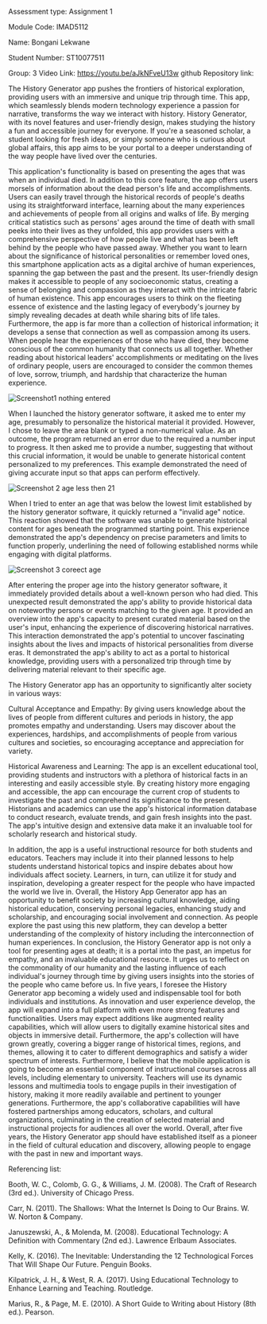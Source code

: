 Assessment type: Assignment 1 

Module Code: IMAD5112 

Name: Bongani Lekwane 

Student Number: ST10077511 

Group: 3 
Video Link: https://youtu.be/aJkNFveU13w
github Repository link: 

 

The History Generator app pushes the frontiers of historical exploration, providing users with an immersive and unique trip through time. This app, which seamlessly blends modern technology experience a passion for narrative, transforms the way we interact with history. History Generator, with its novel features and user-friendly design, makes studying the history a fun and accessible journey for everyone. If you're a seasoned scholar, a student looking for fresh ideas, or simply someone who is curious about global affairs, this app aims to be your portal to a deeper understanding of the way people have lived over the centuries. 

 

This application's functionality is based on presenting the ages that was when an individual died. In addition to this core feature, the app offers users morsels of information about the dead person's life and accomplishments. Users can easily travel through the historical records of people's deaths using its straightforward interface, learning about the many experiences and achievements of people from all origins and walks of life. By merging critical statistics such as persons' ages around the time of death with small peeks into their lives as they unfolded, this app provides users with a comprehensive perspective of how people live and what has been left behind by the people who have passed away. Whether you want to learn about the significance of historical personalities or remember loved ones, this smartphone application acts as a digital archive of human experiences, spanning the gap between the past and the present. Its user-friendly design makes it accessible to people of any socioeconomic status, creating a sense of belonging and compassion as they interact with the intricate fabric of human existence. This app encourages users to think on the fleeting essence of existence and the lasting legacy of everybody's journey by simply revealing decades at death while sharing bits of life tales. Furthermore, the app is far more than a collection of historical information; it develops a sense that connection as well as compassion among its users. When people hear the experiences of those who have died, they become conscious of the common humanity that connects us all together. Whether reading about historical leaders' accomplishments or meditating on the lives of ordinary people, users are encouraged to consider the common themes of love, sorrow, triumph, and hardship that characterize the human experience. 

![Screenshot1 nothing entered](https://github.com/ST10077511/HistoryGenerator/assets/161335085/586daf02-78b8-4982-be8a-9b541f309754)


 

When I launched the history generator software, it asked me to enter my age, presumably to personalize the historical material it provided. However, I chose to leave the area blank or typed a non-numerical value. As an outcome, the program returned an error due to the required a number input to progress. It then asked me to provide a number, suggesting that without this crucial information, it would be unable to generate historical content personalized to my preferences. This example demonstrated the need of giving accurate input so that apps can perform effectively. 

 

 ![Screenshot 2 age less then 21](https://github.com/ST10077511/HistoryGenerator/assets/161335085/673d58d4-e4ba-4b3d-911e-ef5ab12a0861)


 

When I tried to enter an age that was below the lowest limit established by the history generator software, it quickly returned a "invalid age" notice. This reaction showed that the software was unable to generate historical content for ages beneath the programmed starting point. This experience demonstrated the app's dependency on precise parameters and limits to function properly, underlining the need of following established norms while engaging with digital platforms. 

 

![Screenshot 3 coreect age](https://github.com/ST10077511/HistoryGenerator/assets/161335085/d5a7d607-7eb3-4322-8507-3676d230ae1e)
 

 

After entering the proper age into the history generator software, it immediately provided details about a well-known person who had died. This unexpected result demonstrated the app's ability to provide historical data on noteworthy persons or events matching to the given age. It provided an overview into the app's capacity to present curated material based on the user's input, enhancing the experience of discovering historical narratives. This interaction demonstrated the app's potential to uncover fascinating insights about the lives and impacts of historical personalities from diverse eras. It demonstrated the app's ability to act as a portal to historical knowledge, providing users with a personalized trip through time by delivering material relevant to their specific age. 

 

The History Generator app has an opportunity to significantly alter society in various ways:  

 

Cultural Acceptance and Empathy: By giving users knowledge about the lives of people from different cultures and periods in history, the app promotes empathy and understanding. Users may discover about the experiences, hardships, and accomplishments of people from various cultures and societies, so encouraging acceptance and appreciation for variety. 

Historical Awareness and Learning: The app is an excellent educational tool, providing students and instructors with a plethora of historical facts in an interesting and easily accessible style. By creating history more engaging and accessible, the app can encourage the current crop of students to investigate the past and comprehend its significance to the present. Historians and academics can use the app's historical information database to conduct research, evaluate trends, and gain fresh insights into the past. The app's intuitive design and extensive data make it an invaluable tool for scholarly research and historical study. 

 

In addition, the app is a useful instructional resource for both students and educators. Teachers may include it into their planned lessons to help students understand historical topics and inspire debates about how individuals affect society. Learners, in turn, can utilize it for study and inspiration, developing a greater respect for the people who have impacted the world we live in. Overall, the History App Generator app has an opportunity to benefit society by increasing cultural knowledge, aiding historical education, conserving personal legacies, enhancing study and scholarship, and encouraging social involvement and connection. As people explore the past using this new platform, they can develop a better understanding of the complexity of history including the interconnection of human experiences. In conclusion, the History Generator app is not only a tool for presenting ages at death; it is a portal into the past, an impetus for empathy, and an invaluable educational resource. It urges us to reflect on the commonality of our humanity and the lasting influence of each individual's journey through time by giving users insights into the stories of the people who came before us. In five years, I foresee the History Generator app becoming a widely used and indispensable tool for both individuals and institutions. As innovation and user experience develop, the app will expand into a full platform with even more strong features and functionalities. Users may expect additions like augmented reality capabilities, which will allow users to digitally examine historical sites and objects in immersive detail. Furthermore, the app's collection will have grown greatly, covering a bigger range of historical times, regions, and themes, allowing it to cater to different demographics and satisfy a wider spectrum of interests. Furthermore, I believe that the mobile application is going to become an essential component of instructional courses across all levels, including elementary to university. Teachers will use its dynamic lessons and multimedia tools to engage pupils in their investigation of history, making it more readily available and pertinent to younger generations. Furthermore, the app's collaborative capabilities will have fostered partnerships among educators, scholars, and cultural organizations, culminating in the creation of selected material and instructional projects for audiences all over the world. Overall, after five years, the History Generator app should have established itself as a pioneer in the field of cultural education and discovery, allowing people to engage with the past in new and important ways. 

 

Referencing list: 

Booth, W. C., Colomb, G. G., & Williams, J. M. (2008). The Craft of Research (3rd ed.). University of Chicago Press. 

Carr, N. (2011). The Shallows: What the Internet Is Doing to Our Brains. W. W. Norton & Company. 

Januszewski, A., & Molenda, M. (2008). Educational Technology: A Definition with Commentary (2nd ed.). Lawrence Erlbaum Associates. 

Kelly, K. (2016). The Inevitable: Understanding the 12 Technological Forces That Will Shape Our Future. Penguin Books. 

Kilpatrick, J. H., & West, R. A. (2017). Using Educational Technology to Enhance Learning and Teaching. Routledge. 

Marius, R., & Page, M. E. (2010). A Short Guide to Writing about History (8th ed.). Pearson. 
